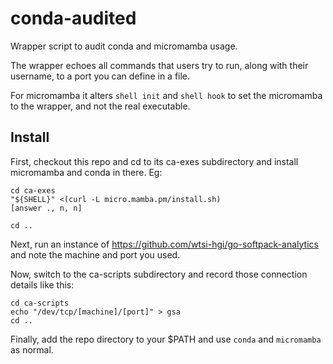 # conda-audited
Wrapper script to audit conda and micromamba usage.

The wrapper echoes all commands that users try to run, along with their
username, to a port you can define in a file.

For micromamba it alters `shell init` and `shell hook` to set the micromamba to
the wrapper, and not the real executable.

## Install
First, checkout this repo and cd to its ca-exes subdirectory and install
micromamba and conda in there. Eg:

```
cd ca-exes
"${SHELL}" <(curl -L micro.mamba.pm/install.sh)
[answer ., n, n]

cd ..
```

Next, run an instance of https://github.com/wtsi-hgi/go-softpack-analytics and
note the machine and port you used.

Now, switch to the ca-scripts subdirectory and record those connection details
like this:

```
cd ca-scripts
echo "/dev/tcp/[machine]/[port]" > gsa
cd ..
```

Finally, add the repo directory to your $PATH and use `conda` and `micromamba`
as normal.
